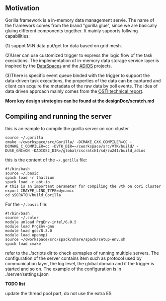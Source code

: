 ## Motivation

Gorilla framework is a in-memory data management servie. The name of the framework comes from the brand "gorilla glue", since we are basically gluing different components together. It mainly supoorts follwing capabilities:

(1) suppot M:N data put/get for data based on grid mesh. 

(2)User can use customized trigger to express the logic flow of the task executions. The implementation of in-memory data storage service layer is inspired by the [DataSpaces](https://github.com/philip-davis/dataspaces) and the [ADIOS](https://github.com/ornladios/ADIOS2) projects. 

(3)There is specific event queue binded with the trigger to support the data-driven task executions, the properties of the data can be captured and client can acquire the metadata of the raw data by poll events. The idea of data driven approach mainly comes from the [OSTI technical report](https://www.osti.gov/biblio/1493245).

**More key design strategies can be found at the designDoc/scratch.md**

## Compiling and running the server

this is an eample to compile the gorilla server on cori cluster

```
source ~/.gorilla
cmake ~/cworkspace/src/Gorilla/ -DCMAKE_CXX_COMPILER=CC -DCMAKE_C_COMPILER=cc -DVTK_DIR=~/cworkspace/src/VTK/build/ -DUSE_GNI=ON -DADIOS2_DIR=/global/cscratch1/sd/zw241/build_adios
```

this is the content of the `~/.gorilla` file:

```
#!/bin/bash
source ~/.basic
spack load -r thallium
spack load -r abt-io
# this is an important parameter for compiling the vtk on cori cluster
export CRAYPE_LINK_TYPE=dynamic
cd $SCRATCH/build_Gorilla
```

For the `~/.basic` file:

```
#!/bin/bash
source ~/.color
module unload PrgEnv-intel/6.0.5
module load PrgEnv-gnu
module load gcc/8.3.0
module load openmpi
source ~/cworkspace/src/spack/share/spack/setup-env.sh
spack load cmake
```

refer to the ./scripts dir to check exmaples of running multiple servers. The configuration of the server contains item such as protocol used by communication layer, the log level, the global domain and if the trigger is started and so on. The example of the configuration is in ./server/settings.json

**TODO list**

update the thread pool part, do not use the extra ES
